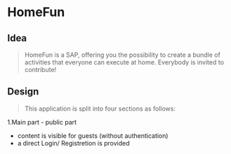 # HomeFun

## Idea
>HomeFun is a SAP, offering you the possibility to create a bundle of activities that everyone can execute at home. Everybody is invited to contribute!

## Design 
>This application is split into four sections as follows:

1.Main part - public part
  * content is visible for guests (without authentication)
  * a direct Login/ Registretion is provided
